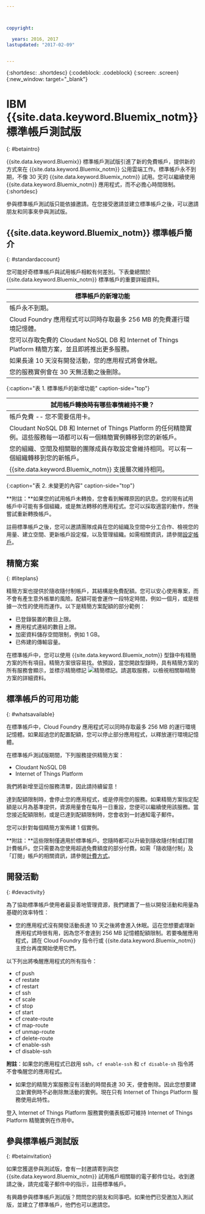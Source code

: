 ```yaml
---



copyright:

  years: 2016, 2017
lastupdated: "2017-02-09"


---
```


{:shortdesc: .shortdesc}
{:codeblock: .codeblock}
{:screen: .screen}
{:new_window: target="_blank"}

# IBM {{site.data.keyword.Bluemix_notm}} 標準帳戶測試版 
{: #betaintro}

{{site.data.keyword.Bluemix}} 標準帳戶測試版引進了新的免費帳戶，提供新的方式來在 {{site.data.keyword.Bluemix_notm}} 公用雲端工作。標準帳戶永不到期，不像 30 天的 {{site.data.keyword.Bluemix_notm}} 試用。您可以繼續使用 {{site.data.keyword.Bluemix_notm}} 應用程式，而不必擔心時間限制。
{:shortdesc}

參與標準帳戶測試版只能依據邀請。在您接受邀請並建立標準帳戶之後，可以邀請朋友和同事來參與測試版。  

## {{site.data.keyword.Bluemix_notm}} 標準帳戶簡介
{: #standardaccount}

您可能好奇標準帳戶與試用帳戶相較有何差別。下表彙總關於 {{site.data.keyword.Bluemix_notm}} 標準帳戶的重要詳細資料。 

|標準帳戶的新增功能 |    
|-----------------|
| 帳戶永不到期。 |
| Cloud Foundry 應用程式可以同時存取最多 256 MB 的免費運行環境記憶體。 |
| 您可以存取免費的 Cloudant NoSQL DB 和 Internet of Things Platform 精簡方案，並且即將推出更多服務。 |
| 如果長達 10 天沒有開發活動，您的應用程式將會休眠。 |
| 您的服務實例會在 30 天無活動之後刪除。 |
{:caption="表 1. 標準帳戶的新增功能" caption-side="top"}

|試用帳戶轉換時有哪些事情維持不變？ | 
|-----------------|
|帳戶免費 -- 您不需要信用卡。 |
|Cloudant NoSQL DB 和 Internet of Things Platform 的任何精簡實例。這些服務每一項都可以有一個精簡實例轉移到您的新帳戶。 |
|您的組織、空間及相關聯的團隊成員存取設定會維持相同。可以有一個組織轉移到您的新帳戶。 |
|{{site.data.keyword.Bluemix_notm}} 支援層次維持相同。 |
{:caption="表 2. 未變更的內容" caption-side="top"}

**附註：**如果您的試用帳戶未轉換，您會看到解釋原因的訊息。您的現有試用帳戶中可能有多個組織，或是無法轉移的應用程式。您可以採取適當的動作，然後嘗試重新轉換帳戶。

註冊標準帳戶之後，您可以邀請團隊成員在您的組織及空間中分工合作、檢視您的用量、建立空間、更新帳戶設定檔，以及管理組織。如需相關資訊，請參閱[設定帳戶](/docs/admin/adminpublic.html#account)。

## 精簡方案
{: #liteplans}
   
精簡方案也提供於隨收隨付制帳戶，其結構是免費配額。您可以安心使用專案，而不會有產生意外帳單的風險。配額可能會運作一段特定時間，例如一個月，或是根據一次性的使用而運作。以下是精簡方案配額的部分範例：

<ul>
<li>已登錄裝置的數目上限。</li>
<li>應用程式連結的數目上限。</li>
<li>加密資料儲存空間限制，例如 1 GB。</li>
<li>已佈建的傳輸容量。</li>
</ul> 

在標準帳戶中，您可以使用 {{site.data.keyword.Bluemix_notm}} 型錄中有精簡方案的所有項目。精簡方案很容易找。依預設，當您開啟型錄時，具有精簡方案的所有服務會顯示，並標示精簡標記 ![精簡標記](../icons/Lite.svg)。請選取服務，以檢視相關聯精簡方案的詳細資料。

## 標準帳戶的可用功能
{: #whatsavailable}

在標準帳戶中，Cloud Foundry 應用程式可以同時存取最多 256 MB 的運行環境記憶體。如果超過您的配置配額，您可以停止部分應用程式，以釋放運行環境記憶體。 

在標準帳戶測試版期間，下列服務提供精簡方案：

<ul>
<li>Cloudant NoSQL DB</li>
<li>Internet of Things Platform</li>
</ul>

我們將新增至這份服務清單，因此請持續留意！

達到配額限制時，會停止您的應用程式，或是停用您的服務。如果精簡方案指定配額是以月為基準提供，資源用量會在每月一日重設，您便可以繼續使用該服務。當您接近配額限制，或是已達到配額限制時，您會收到一封通知電子郵件。 

您可以針對每個精簡方案佈建 1 個實例。 

**附註：**這些限制僅適用於標準帳戶。您隨時都可以升級到隨收隨付制或訂閱計費帳戶。您只需要為您使用超過免費額度的部分付費。如需「隨收隨付制」及「訂閱」帳戶的相關資訊，請參閱[計費方式](/docs/pricing/index.html#pay-accounts)。

## 開發活動
{: #devactivity}

為了協助標準帳戶使用者最妥善地管理資源，我們建置了一些以開發活動和用量為基礎的效率特性：

 * 您的應用程式沒有開發活動長達 10 天之後將會進入休眠。這在您想要處理新應用程式時很有用，因為您不會達到 256 MB 記憶體配額限制。若要喚醒應用程式，請在 Cloud Foundry 指令行或 {{site.data.keyword.Bluemix_notm}} 主控台再度開始使用它們。 
 
 以下列出將喚醒應用程式的所有指令：
  * cf push
  * cf restate
  * cf restart
  * cf ssh
  * cf scale
  * cf stop
  * cf start
  * cf create-route
  * cf map-route
  * cf unmap-route
  * cf delete-route
  * cf enable-ssh
  * cf disable-ssh

 **附註**：如果您的應用程式已啟用 ssh，`cf enable-ssh` 和 `cf disable-sh` 指令將不會喚醒您的應用程式。 

 * 如果您的精簡方案服務沒有活動的時間長達 30 天，便會刪除。因此您想要建立新實例時不必刪除無活動的實例。現在只有 Internet of Things Platform 服務使用此特性。 
 
 登入 Internet of Things Platform 服務實例儀表板即可維持 Internet of Things Platform 精簡實例在作用中。
 
## 參與標準帳戶測試版
{: #betainvitation}

如果您獲選參與測試版，會有一封邀請寄到與您 {{site.data.keyword.Bluemix_notm}} 試用帳戶相關聯的電子郵件位址。收到邀請之後，請完成電子郵件中的指示，註冊標準帳戶。 

有興趣參與標準帳戶測試版？問問您的朋友和同事吧。如果他們已受邀加入測試版，並建立了標準帳戶，他們也可以邀請您。 
